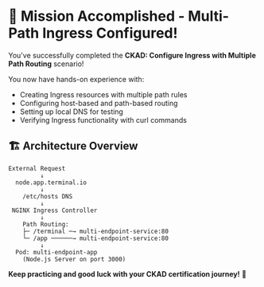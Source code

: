 # 🎉 Mission Accomplished - Multi-Path Ingress Configured!

You've successfully completed the **CKAD: Configure Ingress with Multiple Path Routing** scenario!

You now have hands-on experience with:
- Creating Ingress resources with multiple path rules
- Configuring host-based and path-based routing
- Setting up local DNS for testing
- Verifying Ingress functionality with curl commands

## 🏗️ Architecture Overview

```
External Request
         ↓
  node.app.terminal.io
         ↓
    /etc/hosts DNS
         ↓
 NGINX Ingress Controller
         ↓
    Path Routing:
    ├─ /terminal ─→ multi-endpoint-service:80
    └─ /app ──────→ multi-endpoint-service:80
         ↓
  Pod: multi-endpoint-app
    (Node.js Server on port 3000)
```

**Keep practicing and good luck with your CKAD certification journey!** 🚀
